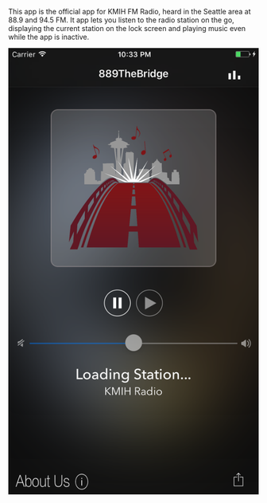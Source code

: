 This app is the official app for KMIH FM Radio, heard in the Seattle area at 88.9 and 94.5 FM. It app lets you listen to the radio station on the go, displaying the current station on the lock screen and playing music even while the app is inactive.

<img src="main screen.png" alt="Main screen"></img>
